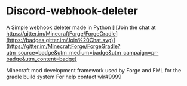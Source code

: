 # Discord-webhook-deleter
A Simple webhook deleter made in Python
[![Join the chat at https://gitter.im/MinecraftForge/ForgeGradle](https://badges.gitter.im/Join%20Chat.svg)](https://gitter.im/MinecraftForge/ForgeGradle?utm_source=badge&utm_medium=badge&utm_campaign=pr-badge&utm_content=badge)

Minecraft mod development framework used by Forge and FML for the gradle build system
For help contact wlr#9999
